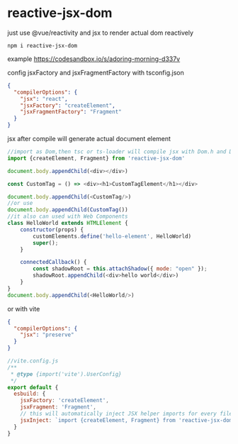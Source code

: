 # reactive-jsx-dom
just use @vue/reactivity and jsx to render actual dom reactively

``` commandline
npm i reactive-jsx-dom
```

example https://codesandbox.io/s/adoring-morning-d337v

config jsxFactory and jsxFragmentFactory with tsconfig.json
```json
{
  "compilerOptions": {
    "jsx": "react",
    "jsxFactory": "createElement",
    "jsxFragmentFactory": "Fragment"
  }
}
```
jsx after compile will generate actual document element
```javascript
//import as Dom,then tsc or ts-loader will compile jsx with Dom.h and Dom.Fragment
import {createElement, Fragment} from 'reactive-jsx-dom'

document.body.appendChild(<div></div>)

const CustomTag = () => <div><h1>CustomTagElement</h1></div>

document.body.appendChild(<CustomTag/>)
//or use
document.body.appendChild(CustomTag())
//it also can used with Web Components
class HelloWorld extends HTMLElement {
    constructor(props) {
        customElements.define('hello-element', HelloWorld)
        super();
    }

    connectedCallback() {
        const shadowRoot = this.attachShadow({ mode: "open" });
        shadowRoot.appendChild(<div>hello world</div>)
    }
}
document.body.appendChild(<HelloWorld/>)
```
or with vite
```json
{
  "compilerOptions": {
    "jsx": "preserve"
  }
}
```
```javascript
//vite.config.js
/**
 * @type {import('vite').UserConfig}
 */
export default {
  esbuild: {
    jsxFactory: 'createElement',
    jsxFragment: 'Fragment', 
    // this will automatically inject JSX helper imports for every file transformed by ESBuild
    jsxInject: `import {createElement, Fragment} from 'reactive-jsx-dom'`
  }
}
```